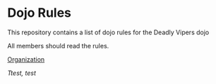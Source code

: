Dojo Rules
==========

This repository contains a list of dojo rules for the Deadly Vipers dojo

All members should read the rules.

[Organization](https://github.com/deadlyvipers)

*Ttest, test*
